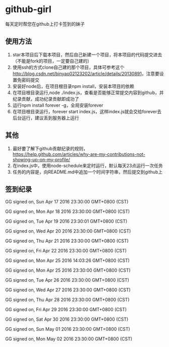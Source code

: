 # github-girl
每天定时帮您在github上打卡签到的妹子

## 使用方法
1. star本项目后下载本项目，然后自己新建一个项目，将本项目的代码提交进去（不能是fork的项目，一定要自己建的）
2. 使用ssh的方式clone自己建的那个项目，具体可参考这个<http://blog.csdn.net/binyao02123202/article/details/20130891>，注意要设置免密码提交
3. 安装好node后，在项目根目录npm install，安装本项目的依赖
4. 在项目根目录运行,node ./index.js，查看是否能够正常提交内容到github，并纪录贡献，成功纪录贡献即成功了
5. 运行npm install forever -g，全局安装forever
6. 在项目根目录运行，forever start index.js，这样index.js就会交给forever去后台运行，建议丢到服务器上运行

## 其他
1. 最好要了解下github贡献纪录的规则，<https://help.github.com/articles/why-are-my-contributions-not-showing-up-on-my-profile/>
2. 在index.js中，使用node-schedule来定时运行，默认每天23点运行一次任务
3. 任务的内容是，向README.md中追加一个时间字符串，然后提交到github上

## 签到纪录
GG signed on, Sun Apr 17 2016 23:30:00 GMT+0800 (CST)

GG signed on, Mon Apr 18 2016 23:30:00 GMT+0800 (CST)

GG signed on, Tue Apr 19 2016 23:30:01 GMT+0800 (CST)

GG signed on, Wed Apr 20 2016 23:30:00 GMT+0800 (CST)

GG signed on, Thu Apr 21 2016 23:30:00 GMT+0800 (CST)

GG signed on, Fri Apr 22 2016 23:30:00 GMT+0800 (CST)

GG signed on, Mon Apr 25 2016 14:03:26 GMT+0800 (CST)

GG signed on, Mon Apr 25 2016 23:30:00 GMT+0800 (CST)

GG signed on, Tue Apr 26 2016 23:30:00 GMT+0800 (CST)

GG signed on, Wed Apr 27 2016 23:30:00 GMT+0800 (CST)

GG signed on, Thu Apr 28 2016 23:30:00 GMT+0800 (CST)

GG signed on, Fri Apr 29 2016 23:30:00 GMT+0800 (CST)

GG signed on, Sat Apr 30 2016 23:30:00 GMT+0800 (CST)

GG signed on, Sun May 01 2016 23:30:00 GMT+0800 (CST)

GG signed on, Mon May 02 2016 23:30:00 GMT+0800 (CST)

